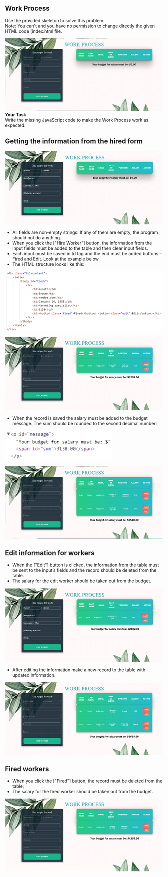 ## Work Process

Use the provided skeleton to solve this problem.  
Note: You can't and you have no permission to change directly the given HTML code (index.html file.  
 
 ![alt text](https://github.com/skyepaper/JavaScript/blob/main/JavaScriptAdvanced/Exam%201/1.WorkProcess/Pics/Pic%20(1).bmp)  
**Your Task**  
Write the missing JavaScript code to make the Work Process work as expected:
##	Getting the information from the hired form

 ![alt text](https://github.com/skyepaper/JavaScript/blob/main/JavaScriptAdvanced/Exam%201/1.WorkProcess/Pics/Pic%20(2).bmp)  
 
-	All fields are non-empty strings. If any of them are empty, the program should not do anything.
-	When you click the ["Hire Worker"] button, the information from the input fields must be added to the table and then clear input fields. 
-	Each input must be saved in td tag and the end must be added buttons – Fired and Edit. Look at the example below.
-	The HTML structure looks like this:

  ![alt text](https://github.com/skyepaper/JavaScript/blob/main/JavaScriptAdvanced/Exam%201/1.WorkProcess/Pics/Pic%20(8).bmp)  
 
  ![alt text](https://github.com/skyepaper/JavaScript/blob/main/JavaScriptAdvanced/Exam%201/1.WorkProcess/Pics/Pic%20(3).bmp)  
 
-	When the record is saved the salary must be added to the budget message. The sum should be rounded to the second decimal number:
 
 ![alt text](https://github.com/skyepaper/JavaScript/blob/main/JavaScriptAdvanced/Exam%201/1.WorkProcess/Pics/Pic%20(9).bmp)  

 ![alt text](https://github.com/skyepaper/JavaScript/blob/main/JavaScriptAdvanced/Exam%201/1.WorkProcess/Pics/Pic%20(4).bmp)  


##	Edit information for workers
-	When the ["Edit"] button is clicked, the information from the table must be sent to the input’s fields and the record should be deleted from the table. 
-	The salary for the edit worker should be taken out from the budget.
 
  ![alt text](https://github.com/skyepaper/JavaScript/blob/main/JavaScriptAdvanced/Exam%201/1.WorkProcess/Pics/Pic%20(5).bmp)  
  
-	After editing the information make a new record to the table with updated information.

 ![alt text](https://github.com/skyepaper/JavaScript/blob/main/JavaScriptAdvanced/Exam%201/1.WorkProcess/Pics/Pic%20(6).bmp)  

##	Fired workers
-	When you click the ["Fired"] button, the record must be deleted from the table;
-	The salary for the fired worker should be taken out from the budget.
 
  ![alt text](https://github.com/skyepaper/JavaScript/blob/main/JavaScriptAdvanced/Exam%201/1.WorkProcess/Pics/Pic%20(7).bmp)  
 
